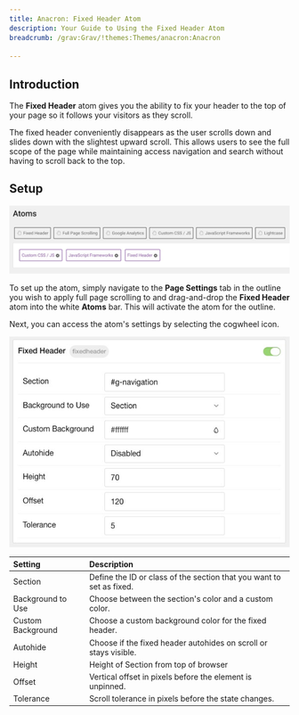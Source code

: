 ```yaml
---
title: Anacron: Fixed Header Atom
description: Your Guide to Using the Fixed Header Atom
breadcrumb: /grav:Grav/!themes:Themes/anacron:Anacron

---
```


## Introduction

The **Fixed Header** atom gives you the ability to fix your header to the top of your page so it follows your visitors as they scroll.

The fixed header conveniently disappears as the user scrolls down and slides down with the slightest upward scroll. This allows users to see the full scope of the page while maintaining access navigation and search without having to scroll back to the top.

## Setup

![](assets/atom_fixedheader1.jpeg)

To set up the atom, simply navigate to the **Page Settings** tab in the outline you wish to apply full page scrolling to and drag-and-drop the **Fixed Header** atom into the white **Atoms** bar. This will activate the atom for the outline.

Next, you can access the atom's settings by selecting the cogwheel icon.

![](assets/atom_fixedheader2.jpeg)

| Setting           | Description                                                                               |
| :-----            | :-----                                                                                    |
| Section           | Define the ID or class of the section that you want to set as fixed.                      |
| Background to Use | Choose between the section's color and a custom color. 									|
| Custom Background | Choose a custom background color for the fixed header.                                    |
| Autohide          | Choose if the fixed header autohides on scroll or stays visible.                          |
| Height         	| Height of Section from top of browser                         							|
| Offset            | Vertical offset in pixels before the element is unpinned.                                 |
| Tolerance         | Scroll tolerance in pixels before the state changes.                                      |